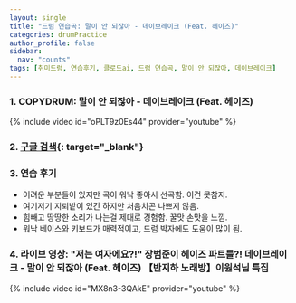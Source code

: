 ```yaml
---
layout: single
title: "드럼 연습곡: 말이 안 되잖아 - 데이브레이크 (Feat. 헤이즈)"
categories: drumPractice
author_profile: false
sidebar:
  nav: "counts"
tags: [취미드럼, 연습후기, 클로드ai, 드럼 연습곡, 말이 안 되잖아, 데이브레이크]
---
```


### 1. COPYDRUM: 말이 안 되잖아 - 데이브레이크 (Feat. 헤이즈)

{% include video id="oPLT9z0Es44" provider="youtube" %}


### 2. [구글 검색](https://www.google.co.kr/search?q=%EB%8D%B0%EC%9D%B4%EB%B8%8C%EB%A0%88%EC%9D%B4%ED%81%AC+%EB%A7%90%EC%9D%B4+%EC%95%88+%EB%90%98%EC%9E%96%EC%95%84&sca_esv=b1a59931a3409e23&sxsrf=AHTn8zq6wP0mSFFhR2HuJO2XOorNsqQsNQ%3A1740575649248&source=hp&ei=oRO_Z8n1C6fe2roPxuTFuA0&iflsig=ACkRmUkAAAAAZ78hsXGAgHug9t_M_RRP2GAOMu8fZeuU&oq=%EB%A7%90%EC%9D%B4+%EC%95%88+%EB%90%98%EC%9E%96%EC%95%84&gs_lp=Egdnd3Mtd2l6IhTrp5DsnbQg7JWIIOuQmOyeluyVhCoCCAIyBBAAGB4yBBAAGB4yBhAAGAUYHkj2SVAAWJ4ocAd4AJABAZgB4wGgAakeqgEGMC4yNC4xuAEByAEA-AEBmAIUoALyD6gCCsICBBAjGCfCAgoQIxiABBgnGIoFwgIEEAAYA8ICCxAAGIAEGLEDGIMBwgIREC4YgAQYsQMY0QMYgwEYxwHCAgUQLhiABMICCBAAGIAEGLEDwgIFEAAYgATCAg4QLhiABBixAxiDARjUAsICBxAuGIAEGArCAgcQABiABBgKwgILEC4YgAQYsQMY1ALCAggQLhiABBixA8ICBxAjGCcY6gLCAgYQABgNGB7CAgYQABgKGB7CAggQABgFGA0YHpgDAvEFx0eVq9fOxNiSBwQ3LjEzoAfprQE&sclient=gws-wiz){: target="_blank"}

### 3. 연습 후기

- 어려운 부분들이 있지만 곡이 워낙 좋아서 선곡함. 이건 못참지.
- 여기저기 지뢰밭이 있긴 하지만 처음치곤 나쁘지 않음.
- 힘빼고 땅땅한 소리가 나는걸 제대로 경험함. 꿀맛 손맛을 느낌.
- 워낙 베이스와 키보드가 매력적이고, 드럼 박자에도 도움이 많이 됨.

### 4. 라이브 영상: "저는 여자에요?!" 장범준이 헤이즈 파트를?! 데이브레이크 - 말이 안 되잖아 (Feat. 헤이즈) 【반지하 노래방】이원석님 특집

{% include video id="MX8n3-3QAkE" provider="youtube" %}
